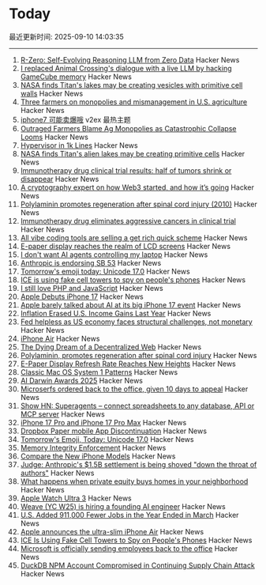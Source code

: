 # Today

最近更新时间: 2025-09-10 14:03:35

--- 
1. [R-Zero: Self-Evolving Reasoning LLM from Zero Data](https://arxiv.org/abs/2508.05004) Hacker News
2. [I replaced Animal Crossing's dialogue with a live LLM by hacking GameCube memory](https://joshfonseca.com/blogs/animal-crossing-llm) Hacker News
3. [NASA finds Titan's lakes may be creating vesicles with primitive cell walls](https://www.sciencedaily.com/releases/2025/08/250831112449.htm) Hacker News
4. [Three farmers on monopolies and mismanagement in U.S. agriculture](https://www.agweb.com/markets/outraged-farmers-blame-ag-monopolies-catastrophic-collapse-looms) Hacker News
5. [iphone7 可能卖爆哦](https://www.v2ex.com/t/1158153) v2ex 最热主题
6. [Outraged Farmers Blame Ag Monopolies as Catastrophic Collapse Looms](https://www.agweb.com/markets/outraged-farmers-blame-ag-monopolies-catastrophic-collapse-looms) Hacker News
7. [Hypervisor in 1k Lines](https://1000hv.seiya.me/en) Hacker News
8. [NASA finds Titan's alien lakes may be creating primitive cells](https://www.sciencedaily.com/releases/2025/08/250831112449.htm) Hacker News
9. [Immunotherapy drug clinical trial results: half of tumors shrink or disappear](https://www.rockefeller.edu/news/38120-immunotherapy-drug-eliminates-aggressive-cancers-in-clinical-trial/) Hacker News
10. [A cryptography expert on how Web3 started, and how it’s going](https://spectrum.ieee.org/web3-hardware-security) Hacker News
11. [Polylaminin promotes regeneration after spinal cord injury (2010)](https://www.researchgate.net/publication/45275074_Polylaminin_a_polymeric_form_of_laminin_promotes_regeneration_after_spinal_cord_injury) Hacker News
12. [Immunotherapy drug eliminates aggressive cancers in clinical trial](https://www.rockefeller.edu/news/38120-immunotherapy-drug-eliminates-aggressive-cancers-in-clinical-trial/) Hacker News
13. [All vibe coding tools are selling a get rich quick scheme](https://varunraghu.com/all-vibe-coding-tools-are-selling-a-get-rich-quick-scheme/) Hacker News
14. [E-paper display reaches the realm of LCD screens](https://spectrum.ieee.org/e-paper-display-modos) Hacker News
15. [I don't want AI agents controlling my laptop](https://sophiebits.com/2025/09/09/ai-agents-security) Hacker News
16. [Anthropic is endorsing SB 53](https://www.anthropic.com/news/anthropic-is-endorsing-sb-53) Hacker News
17. [Tomorrow's emoji today: Unicode 17.0](https://jenniferdaniel.substack.com/p/tomorrows-emoji-today-unicode-170) Hacker News
18. [ICE is using fake cell towers to spy on people's phones](https://www.forbes.com/sites/the-wiretap/2025/09/09/how-ice-is-using-fake-cell-towers-to-spy-on-peoples-phones/) Hacker News
19. [I still love PHP and JavaScript](https://the.scapegoat.dev/why-i-love-php-and-javascript/) Hacker News
20. [Apple Debuts iPhone 17](https://www.apple.com/newsroom/2025/09/apple-debuts-iphone-17/) Hacker News
21. [Apple barely talked about AI at its big iPhone 17 event](https://www.theverge.com/apple-event/774963/apple-september-launch-event-ai-apple-intelligence) Hacker News
22. [Inflation Erased U.S. Income Gains Last Year](https://www.wsj.com/economy/consumers/census-income-insurance-poverty-2024-31d82ad0) Hacker News
23. [Fed helpless as US economy faces structural challenges, not monetary](https://www.bancreek.com/p/demise-of-dynamic-duo/) Hacker News
24. [iPhone Air](https://www.apple.com/newsroom/2025/09/introducing-iphone-air-a-powerful-new-iphone-with-a-breakthrough-design/) Hacker News
25. [The Dying Dream of a Decentralized Web](https://spectrum.ieee.org/web3-hardware-security) Hacker News
26. [Polylaminin, promotes regeneration after spinal cord injury](https://www.researchgate.net/publication/45275074_Polylaminin_a_polymeric_form_of_laminin_promotes_regeneration_after_spinal_cord_injury) Hacker News
27. [E-Paper Display Refresh Rate Reaches New Heights](https://spectrum.ieee.org/e-paper-display-modos) Hacker News
28. [Classic Mac OS System 1 Patterns](https://paulsmith.github.io/classic-mac-patterns/) Hacker News
29. [AI Darwin Awards 2025](https://aidarwinawards.org/index.html) Hacker News
30. [Microserfs ordered back to the office, given 10 days to appeal](https://www.theregister.com/2025/09/09/microsoft_return_to_work/) Hacker News
31. [Show HN: Superagents – connect spreadsheets to any database, API or MCP server](https://sourcetable.com/superagents) Hacker News
32. [iPhone 17 Pro and iPhone 17 Pro Max](https://www.apple.com/iphone-17-pro/) Hacker News
33. [Dropbox Paper mobile App Discontinuation](https://help.dropbox.com/installs/paper-mobile-discontinuation) Hacker News
34. [Tomorrow's Emoji, Today: Unicode 17.0](https://jenniferdaniel.substack.com/p/tomorrows-emoji-today-unicode-170) Hacker News
35. [Memory Integrity Enforcement](https://security.apple.com/blog/memory-integrity-enforcement/) Hacker News
36. [Compare the New iPhone Models](https://www.apple.com/iphone/compare/) Hacker News
37. [Judge: Anthropic's $1.5B settlement is being shoved "down the throat of authors"](https://arstechnica.com/tech-policy/2025/09/judge-anthropics-1-5b-settlement-is-being-shoved-down-the-throat-of-authors/) Hacker News
38. [What happens when private equity buys homes in your neighborhood](https://www.npr.org/sections/planet-money/2025/09/09/g-s1-87699/private-equity-corporate-landlords) Hacker News
39. [Apple Watch Ultra 3](https://www.apple.com/newsroom/2025/09/introducing-apple-watch-ultra-3/) Hacker News
40. [Weave (YC W25) is hiring a founding AI engineer](https://www.ycombinator.com/companies/weave-3/jobs/SqFnIFE-founding-ai-engineer) Hacker News
41. [U.S. Added 911,000 Fewer Jobs in the Year Ended in March](https://www.wsj.com/economy/jobs/us-job-growth-revision-a9777d98) Hacker News
42. [Apple announces the ultra-slim iPhone Air](https://www.theverge.com/news/771942/apple-iphone-17-air-announcement) Hacker News
43. [ICE Is Using Fake Cell Towers to Spy on People's Phones](https://www.forbes.com/sites/the-wiretap/2025/09/09/how-ice-is-using-fake-cell-towers-to-spy-on-peoples-phones/) Hacker News
44. [Microsoft is officially sending employees back to the office](https://www.businessinsider.com/microsoft-send-employees-back-to-office-rto-remote-work-2025-9) Hacker News
45. [DuckDB NPM Account Compromised in Continuing Supply Chain Attack](https://socket.dev/blog/duckdb-npm-account-compromised-in-continuing-supply-chain-attack) Hacker News
